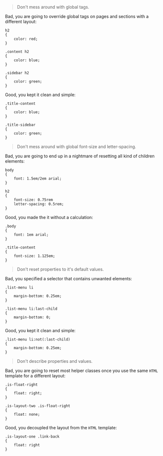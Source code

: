 > Don't mess around with global tags.

Bad, you are going to override global tags on pages and sections with a different layout:

```
h2
{
	color: red;
}

.content h2
{
	color: blue;
}

.sidebar h2
{
	color: green;
}
```

Good, you kept it clean and simple:

```
.title-content
{
	color: blue;
}

.title-sidebar
{
	color: green;
}
```

> Don't mess around with global font-size and letter-spacing.

Bad, you are going to end up in a nightmare of resetting all kind of children elements:

```
body
{
	font: 1.5em/2em arial;
}

h2
{
	font-size: 0.75rem
	letter-spacing: 0.5rem;
}
```

Good, you made the it without a calculation:

```
.body
{
	font: 1em arial;
}

.title-content
{
	font-size: 1.125em;
}
```

> Don't reset properties to it's default values.

Bad, you specified a selector that contains unwanted elements:

```
.list-menu li
{
	margin-bottom: 0.25em;
}

.list-menu li:last-child
{
	margin-bottom: 0;
}
```

Good, you kept it clean and simple:

```
.list-menu li:not(:last-child)
{
	margin-bottom: 0.25em;
}
```

> Don't describe properties and values.

Bad, you are going to reset most helper classes once you use the same `HTML` template for a different layout:

```
.is-float-right
{
	float: right;
}

.is-layout-two .is-float-right
{
	float: none;
}
```

Good, you decoupled the layout from the `HTML` template:

```
.is-layout-one .link-back
{
	float: right
}
```